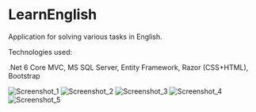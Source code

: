 # LearnEnglish
Application for solving various tasks in English.

Technologies used:

.Net 6 Core MVC, MS SQL Server, Entity Framework, Razor (CSS+HTML), Bootstrap

![Screenshot_1](https://github.com/pkusmirowski/LearnEnglish/blob/main/screenshots/1.png)
![Screenshot_2]([https://github.com/pkusmirowski/InernetVotingApplication/assets/56277371/7b40e35b-ae2e-4fe5-a175-b295733bd8fa(https://github.com/pkusmirowski/LearnEnglish/blob/main/screenshots/2.png))
![Screenshot_3]([https://github.com/pkusmirowski/InernetVotingApplication/assets/56277371/1a745797-8830-4b54-b375-d5ed74f0ca4e](https://github.com/pkusmirowski/LearnEnglish/blob/main/screenshots/3.png))
![Screenshot_4]([https://github.com/pkusmirowski/InernetVotingApplication/assets/56277371/82c8cf63-ff57-4fae-a018-899fc4c69d8e](https://github.com/pkusmirowski/LearnEnglish/blob/main/screenshots/5.png))
![Screenshot_5]([https://github.com/pkusmirowski/InernetVotingApplication/assets/56277371/61b3c368-b639-43b6-9991-982881b94c90](https://github.com/pkusmirowski/LearnEnglish/blob/main/screenshots/6.png))
